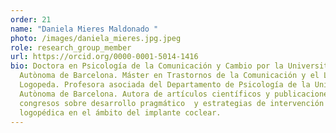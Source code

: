 ```yaml
---
order: 21
name: "Daniela Mieres Maldonado "
photo: /images/daniela_mieres.jpg.jpeg
role: research_group_member
url: https://orcid.org/0000-0001-5014-1416
bio: Doctora en Psicología de la Comunicación y Cambio por la Universitat
  Autònoma de Barcelona. Máster en Trastornos de la Comunicación y el Lenguaje.
  Logopeda. Profesora asociada del Departamento de Psicología de la Universitat
  Autònoma de Barcelona. Autora de artículos científicos y publicaciones en
  congresos sobre desarrollo pragmático  y estrategias de intervención
  logopédica en el ámbito del implante coclear.
---
```

